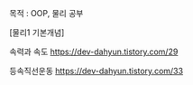 목적 : OOP, 물리 공부

[물리1 기본개념]

속력과 속도
https://dev-dahyun.tistory.com/29

등속직선운동
https://dev-dahyun.tistory.com/33
